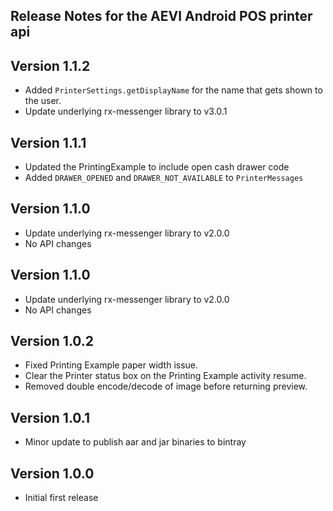 ## Release Notes for the AEVI Android POS printer api

## Version 1.1.2

* Added `PrinterSettings.getDisplayName` for the name that gets shown to the user.
* Update underlying rx-messenger library to v3.0.1

## Version 1.1.1

* Updated the PrintingExample to include open cash drawer code
* Added `DRAWER_OPENED` and `DRAWER_NOT_AVAILABLE` to `PrinterMessages`

## Version 1.1.0

* Update underlying rx-messenger library to v2.0.0
* No API changes

## Version 1.1.0

* Update underlying rx-messenger library to v2.0.0
* No API changes

## Version 1.0.2

* Fixed Printing Example paper width issue.
* Clear the Printer status box on the Printing Example activity resume.
* Removed double encode/decode of image before returning preview.

## Version 1.0.1

* Minor update to publish aar and jar binaries to bintray

## Version 1.0.0

* Initial first release

